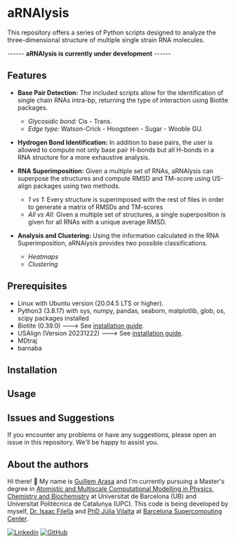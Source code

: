 # aRNAlysis

This repository offers a series of Python scripts designed to analyze the three-dimensional structure of multiple single strain RNA molecules.

------ **aRNAlysis is currently under development** ------

## Features
- **Base Pair Detection:** The included scripts allow for the identification of single chain RNAs intra-bp, returning the type of interaction using Biotite packages.
  - *Glycosidic bond:* Cis - Trans.
  - *Edge type:* Watson-Crick - Hoogsteen - Sugar - Wooble GU.
  
- **Hydrogen Bond Identification:** In addition to base pairs, the user is allowed to compute not only base pair H-bonds but all H-bonds in a RNA structure for a more exhaustive analysis.

- **RNA Superimposition:** Given a multiple set of RNAs, aRNAlysis can superpose the structures and compute RMSD and TM-score using US-align packages using two methods.
  - *1 vs 1:* Every structure is superimposed with the rest of files in order to generate a matrix of RMSDs and TM-scores
  - *All vs All:* Given a multiple set of structures, a single superposition is given for all RNAs with a unique average RMSD.

- **Analysis and Clustering:** Using the information calculated in the RNA Superimposition, aRNAlysis provides two possible classifications.
  - *Heatmaps*
  - *Clustering*

## Prerequisites
- Linux with Ubuntu version (20.04.5 LTS or higher).
- Python3 (3.8.17) with sys, numpy, pandas, seaborn, matplotlib, glob, os, scipy packages installed
- Biotite (0.39.0) ---> See [installation guide](https://www.biotite-python.org/install.html).
- USAlign (Version 20231222) ---> See [installation guide](https://zhanggroup.org/US-align/).
- MDtraj
- barnaba

## Installation
## Usage

## Issues and Suggestions
If you encounter any problems or have any suggestions, please open an issue in this repository. We'll be happy to assist you.


## About the authors
Hi there! 👋 My name is [Guillem Arasa](https://github.com/guillemares/) and I'm currently pursuing a Master's degree in [Atomistic and Multiscale Computational Modelling in Physics, Chemistry and Biochemistry](http://www.ub.edu/computational_modelling/) at Universitat de Barcelona (UB) and Universitat Politècnica de Catalunya (UPC). This code is being developed by myself, [Dr. Isaac Filella](https://github.com/IFilella) and [PhD Júlia Vilalta](https://github.com/juliavilmor) at [Barcelona Supercomputing Center](https://www.bsc.es/ca).

[![Linkedin](https://img.shields.io/badge/-LinkedIn-blue?style=flat-square&logo=Linkedin&logoColor=white&link=enlace_al_perfil_de_LinkedIn)](https://www.linkedin.com/in/guillem-arasa-estivill-1551ab1b3/)
[![GitHub](https://img.shields.io/badge/-GitHub-181717?style=flat-square&logo=github&logoColor=white&link=enlace_al_perfil_de_GitHub)]([enlace_al_perfil_de_GitHub](https://github.com/guillemares/)https://github.com/guillemares/)
